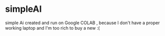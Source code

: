 # simpleAI
simple Ai created and run on Google COLAB , because I don't have a proper working laptop and I'm too rich to buy a new :(
